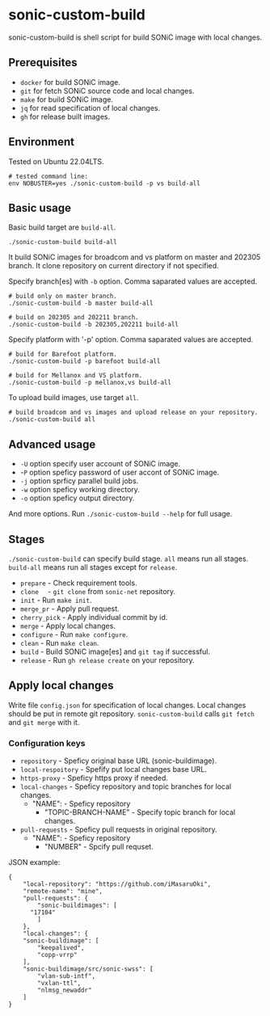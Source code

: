 # sonic-custom-build

sonic-custom-build is shell script for build SONiC image with local changes.


## Prerequisites

- `docker` for build SONiC image.
- `git` for fetch SONiC source code and local changes.
- `make` for build SONiC image.
- `jq` for read specification of local changes.
- `gh` for release built images.


## Environment

Tested on Ubuntu 22.04LTS.

```
# tested command line:
env NOBUSTER=yes ./sonic-custom-build -p vs build-all
```

## Basic usage

Basic build target are `build-all`.

```
./sonic-custom-build build-all
```

It build SONiC images for broadcom and vs platform on master and 202305 branch.
It clone repository on current directory if not specified.

Specify branch[es] with `-b` option.  Comma saparated values are accepted.

```
# build only on master branch.
./sonic-custom-build -b master build-all

# build on 202305 and 202211 branch.
./sonic-custom-build -b 202305,202211 build-all
```


Specify platform with '-p' option.  Comma saparated values are accepted.

```
# build for Barefoot platform.
./sonic-custom-build -p barefoot build-all

# build for Mellanox and VS platform.
./sonic-custom-build -p mellanox,vs build-all
```

To upload build images, use target `all`.

```
# build broadcom and vs images and upload release on your repository.
./sonic-custom-build all
```

## Advanced usage

- `-U` option specify user account of SONiC image.
- -`P` option speficy password of user accont of SONiC image.
- `-j` option sprficy parallel build jobs.
- `-w` option speficy working directory.
- `-o` option speficy output directory.

And more options.  Run `./sonic-custom-build --help` for full usage.


## Stages

`./sonic-custom-build` can specify build stage.  `all` means run all stages.
`build-all` means run all stages except for `release`.

- `prepare`     - Check requirement tools.
- `clone  `     - `git clone` from `sonic-net` repository.
- `init`        - Run `make init`.
- `merge_pr`    - Apply pull request.
- `cherry_pick` - Apply individual commit by id.
- `merge`       - Apply local changes.
- `configure`   - Run `make configure`.
- `clean`       - Run `make clean`.
- `build`       - Build SONiC image[es] and `git tag` if successful.
- `release`     - Run `gh release create` on your repository.


## Apply local changes

Write file `config.json` for specification of local changes.
Local changes should be put in remote git repository.
`sonic-custom-build` calls `git fetch` and `git merge` with it.

### Configuration keys

- `repository` - Speficy original base URL (sonic-buildimage).
- `local-respoitory` - Spefify put local changes base URL.
- `https-proxy` - Speficy https proxy if needed.
- `local-changes` - Speficy repository and topic branches for local changes.
  - "NAME": - Speficy repository
    - "TOPIC-BRANCH-NAME" - Specify topic branch for local changes.
- `pull-requests` - Speficy pull requests in original repository.
  - "NAME": - Speficy repository
    - "NUMBER" - Spcify pull requset.

JSON example:

```
{
    "local-repository": "https://github.com/iMasaruOki",
    "remote-name": "mine",
    "pull-requests": {
        "sonic-buildimages": [
	  "17104"
        ]
    },
    "local-changes": {
	"sonic-buildimage": [
	    "keepalived",
	    "copp-vrrp"
	],
	"sonic-buildimage/src/sonic-swss": [
	    "vlan-sub-intf",
	    "vxlan-ttl",
	    "nlmsg_newaddr"
	]
}
```
